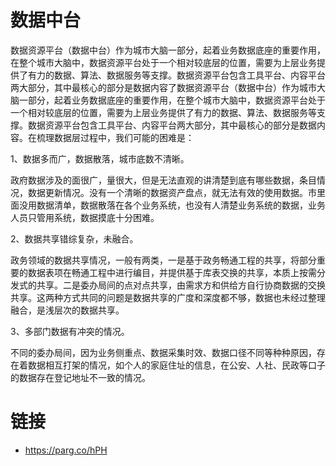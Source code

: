 # 数据中台

数据资源平台（数据中台）作为城市大脑一部分，起着业务数据底座的重要作用，在整个城市大脑中，数据资源平台处于一个相对较底层的位置，需要为上层业务提供了有力的数据、算法、数据服务等支撑。数据资源平台包含工具平台、内容平台两大部分，其中最核心的部分是数据内容了数据资源平台（数据中台）作为城市大脑一部分，起着业务数据底座的重要作用，在整个城市大脑中，数据资源平台处于一个相对较底层的位置，需要为上层业务提供了有力的数据、算法、数据服务等支撑。数据资源平台包含工具平台、内容平台两大部分，其中最核心的部分是数据内容。在梳理数据层过程中，我们可能的困难是：

1、数据多而广，数据散落，城市底数不清晰。

政府数据涉及的面很广，量很大，但是无法直观的讲清楚到底有哪些数据，条目情况，数据更新情况。没有一个清晰的数据资产盘点，就无法有效的使用数据。市里面没用数据清单，数据散落在各个业务系统，也没有人清楚业务系统的数据，业务人员只管用系统，数据摸底十分困难。

2、数据共享错综复杂，未融合。

政务领域的数据共享情况，一般有两类，一是基于政务畅通工程的共享，将部分重要的数据表项在畅通工程中进行编目，并提供基于库表交换的共享，本质上按需分发式的共享。二是委办局间的点对点共享，由需求方和供给方自行协商数据的交换共享。这两种方式共同的问题是数据共享的广度和深度都不够，数据也未经过整理融合，是浅层次的数据共享。

3、多部门数据有冲突的情况。

不同的委办局间，因为业务侧重点、数据采集时效、数据口径不同等种种原因，存在着数据相互打架的情况，如个人的家庭住址的信息，在公安、人社、民政等口子的数据存在登记地址不一致的情况。

# 链接

- https://parg.co/hPH

